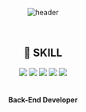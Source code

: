 <div align="center"> 
  
![header](https://capsule-render.vercel.app/api?type=Venom&color=FFD872&height=300&section=header&text=YuGyeong&fontSize=50&fontAlign=65&fontColor=95BB72)

  <br/>

  ## 🔨 SKILL


<img src="https://img.shields.io/badge/JAVA-007396?style=for-the-badge&logo=Java&logoColor=white">
<img src="https://img.shields.io/badge/SpringBoot-6DB33F?style=for-the-badge&logo=SpringBoot&logoColor=white">
<img src="https://img.shields.io/badge/MariaDB-003545?style=for-the-badge&logo=MariaDB&logoColor=white">
<img src="https://img.shields.io/badge/aws-232F3E?style=for-the-badge&logo=Amazon aws&logoColor=white">
<img src="https://img.shields.io/badge/github-181717?style=for-the-badge&logo=github&logoColor=white">
 
   <br/>
   <br/>

   
  #### Back-End Developer
  <br/>
</div>
